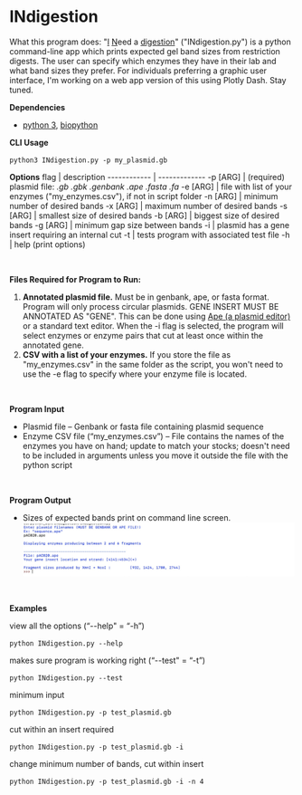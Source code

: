 # INdigestion
What this program does:
"<u>I</u> <u>N</u>eed a <u>digestion</u>" ("INdigestion.py") is a python command-line app which prints expected gel band sizes from restriction digests. The user can specify which enzymes they have in their lab and what band sizes they prefer. For individuals preferring a graphic user interface, I'm working on a web app version of this using Plotly Dash. Stay tuned. 

<b>Dependencies</b>
* [python 3](https://www.python.org/downloads/), [biopython](https://biopython.org/)

<b>CLI Usage</b>
```
python3 INdigestion.py -p my_plasmid.gb
```

<b>Options</b>
flag | description
------------ | -------------
-p	[ARG]	| (required) plasmid file: <i>.gb .gbk .genbank .ape .fasta .fa </i>
-e	[ARG]	| file with list of your enzymes ("my_enzymes.csv"), if not in script folder
-n	[ARG]	| minimum number of desired bands
-x	[ARG]	| maximum number of desired bands
-s	[ARG]	| smallest size of desired bands
-b	[ARG]	| biggest size of desired bands
-g	[ARG]	| minimum gap size between bands
-i		| plasmid has a gene insert requiring an internal cut
-t		| tests program with associated test file
-h		| help (print options)
<p>&nbsp;</p>

<b>Files Required for Program to Run:</b>
1. <b>Annotated plasmid file.</b> Must be in genbank, ape, or fasta format. Program will only process circular plasmids. GENE INSERT MUST BE ANNOTATED AS "GENE". This can be done using [Ape (a plasmid editor)](https://jorgensen.biology.utah.edu/wayned/ape/) or a standard text editor. When the -i flag is selected, the program will select enzymes or enzyme pairs that cut at least once within the annotated gene. 
2. <b>CSV with a list of your enzymes.</b> If you store the file as "my_enzymes.csv" in the same folder as the script, you won't need to use the -e flag to specify where your enzyme file is located. 
<p>&nbsp;</p>

<b>Program Input</b>
- Plasmid file – Genbank or fasta file containing plasmid sequence
- Enzyme CSV file (“my_enzymes.csv”) – File contains the names of the enzymes you have on hand; update to match your stocks; doesn't need to be included in arguments unless you move it outside the file with the python script
<p>&nbsp;</p>

<b>Program Output</b>
- Sizes of expected bands print on command line screen. 
![indigestion_input_output.jpeg](https://raw.githubusercontent.com/amcrabtree/INdigestion/master/images/indigestion_input_output.jpeg)
<p>&nbsp;</p>

<b>Examples</b>

view all the options (“--help" = “-h”)
```
python INdigestion.py --help
```

makes sure program is working right (“--test" = “-t”)
```
python INdigestion.py --test	
```

minimum input
```
python INdigestion.py -p test_plasmid.gb	
```

cut within an insert required
```
python INdigestion.py -p test_plasmid.gb -i	
```

change minimum number of bands, cut within insert
```
python INdigestion.py -p test_plasmid.gb -i -n 4
```
